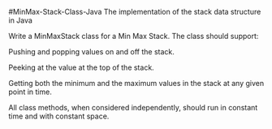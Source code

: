 #MinMax-Stack-Class-Java
The implementation of the stack data structure in Java

Write a MinMaxStack class for a Min Max Stack. The class should support:


Pushing and popping values on and off the stack.

Peeking at the value at the top of the stack.

Getting both the minimum and the maximum values in the stack at any given point in time.

All class methods, when considered independently, should run in constant time and with constant space.
